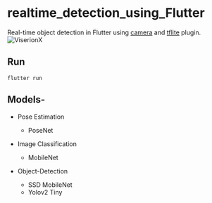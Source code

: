 
# realtime_detection_using_Flutter

Real-time object detection in Flutter using [camera](https://pub.dartlang.org/packages/camera) and [tflite](https://pub.dartlang.org/packages/tflite) plugin. 
![ViserionX](https://user-images.githubusercontent.com/32811341/92444661-d6f39280-f1d0-11ea-8c29-45cd866a1e0d.gif)

## Run

```
flutter run
```

## Models-

- Pose Estimation 
  - PoseNet

- Image Classification
  - MobileNet

- Object-Detection
  - SSD MobileNet
  - Yolov2 Tiny

